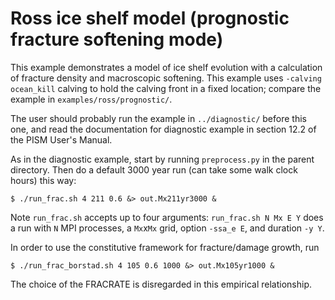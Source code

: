 Ross ice shelf model (prognostic fracture softening mode)
=================

This example demonstrates a model of ice shelf evolution with a calculation of
fracture density and macroscopic softening.  This example uses
`-calving ocean_kill` calving to hold the calving front in a fixed location;
compare the example in `examples/ross/prognostic/`.

The user should probably run the example in `../diagnostic/` before this one,
and read the documentation for diagnostic example in section 12.2 of the PISM
User's Manual.

As in the diagnostic example, start by running `preprocess.py` in the parent
directory.  Then do a default 3000 year run (can take some walk clock hours) this way:

    $ ./run_frac.sh 4 211 0.6 &> out.Mx211yr3000 &

Note `run_frac.sh` accepts up to four arguments: `run_frac.sh N Mx E Y` does
a run with `N` MPI processes, a `Mx`x`Mx` grid, option `-ssa_e E`, and duration
`-y Y`.

In order to use the constitutive framework for fracture/damage growth, run

    $ ./run_frac_borstad.sh 4 105 0.6 1000 &> out.Mx105yr1000 &

The choice of the FRACRATE is disregarded in this empirical relationship.
